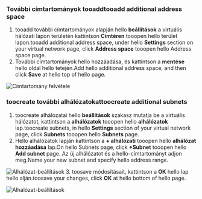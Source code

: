 ### <a name="tooadd-additional-address-space"></a><span data-ttu-id="5cdc5-101">További címtartományok tooadd</span><span class="sxs-lookup"><span data-stu-id="5cdc5-101">tooadd additional address space</span></span>

1. <span data-ttu-id="5cdc5-102">tooadd további címtartományok alapján hello **beállítások** a virtuális hálózati lapon területén kattintson **Címtéren** tooopen hello terület lapon.</span><span class="sxs-lookup"><span data-stu-id="5cdc5-102">tooadd additional address space, under hello **Settings** section on your virtual network page, click **Address space** tooopen hello Address space page.</span></span>
2. <span data-ttu-id="5cdc5-103">További címtartományok hello hozzáadása, és kattintson a **mentése** hello oldal hello tetején.</span><span class="sxs-lookup"><span data-stu-id="5cdc5-103">Add hello additional address space, and then click **Save** at hello top of hello page.</span></span>

  ![Címtartomány felvétele](./media/vpn-gateway-additional-address-space-include/address_space.png)

### <a name="toocreate-additional-subnets"></a><span data-ttu-id="5cdc5-105">toocreate további alhálózatokat</span><span class="sxs-lookup"><span data-stu-id="5cdc5-105">toocreate additional subnets</span></span>

1. <span data-ttu-id="5cdc5-106">toocreate alhálózatai hello **beállítások** szakasz mutatja be a virtuális hálózatot, kattintson a **alhálózatok** tooopen hello **alhálózatok** lap.</span><span class="sxs-lookup"><span data-stu-id="5cdc5-106">toocreate subnets, in hello **Settings** section of your virtual network page, click **Subnets** tooopen hello **Subnets** page.</span></span> 
2. <span data-ttu-id="5cdc5-107">Hello alhálózatok lapján kattintson a **+ alhálózati** tooopen hello **alhálózat hozzáadása** lap.</span><span class="sxs-lookup"><span data-stu-id="5cdc5-107">On hello Subnets page, click **+Subnet** tooopen hello **Add subnet** page.</span></span> <span data-ttu-id="5cdc5-108">Az új alhálózatot és a hello-címtartományt adjon meg.</span><span class="sxs-lookup"><span data-stu-id="5cdc5-108">Name your new subnet and specify hello address range.</span></span>

  ![Alhálózat-beállítások](./media/vpn-gateway-additional-address-space-include/add_subnet.png)
3. <span data-ttu-id="5cdc5-110">toosave módosításait, kattintson a **OK** hello lap hello alján.</span><span class="sxs-lookup"><span data-stu-id="5cdc5-110">toosave your changes, click **OK** at hello bottom of hello page.</span></span>

  ![Alhálózat-beállítások](./media/vpn-gateway-additional-address-space-include/ok.png)